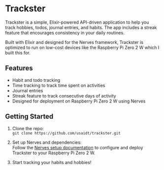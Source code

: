 # Trackster

Trackster is a simple, Elixir-powered API-driven application to help you track hobbies, todos, journal entries, and habits. The app includes a streak feature that encourages consistency in your daily routines.

Built with Elixir and designed for the Nerves framework, Trackster is optimized to run on low-cost devices like the Raspberry Pi Zero 2 W which I built this for.

## Features

- Habit and todo tracking
- Time tracking to track time spent on activities
- Journal entries
- Streak feature to track consecutive days of activity
- Designed for deployment on Raspberry Pi Zero 2 W using Nerves

## Getting Started

1. Clone the repo:  
   `git clone https://github.com/usaidt/trackster.git`

2. Set up Nerves and dependencies:  
   Follow the [Nerves setup documentation](https://hexdocs.pm/nerves/getting-started.html) to configure and deploy Trackster to your Raspberry Pi Zero 2 W.

3. Start tracking your habits and hobbies!
